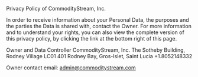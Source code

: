Privacy Policy of CommodityStream, Inc.

In order to receive information about your Personal Data, the purposes
and the parties the Data is shared with, contact the Owner. For more
information and to understand your rights, you can also view the
complete version of this privacy policy, by clicking the link at the
bottom right of this page.

>

Owner and Data Controller CommodityStream, Inc. The Sotheby Building,
Rodney Village LC01 401 Rodney Bay, Gros-Islet, Saint Lucia
+1.8052148332

Owner contact email: admin@commoditystream.com
